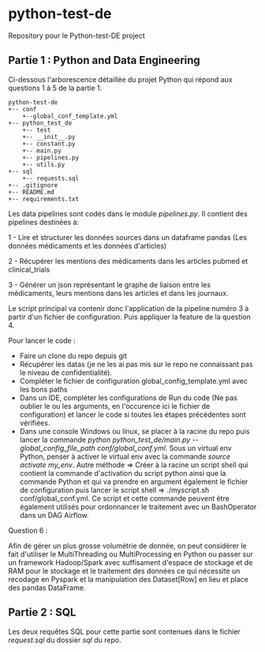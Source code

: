 # python-test-de
Repository pour le Python-test-DE project 

## Partie 1 : Python and Data Engineering
Ci-dessous l'arborescence détaillée du projet Python qui répond
aux questions 1 à 5 de la partie 1.
```
python-test-de
+-- conf
    +--global_conf_template.yml
+-- python_test_de
    +-- test
    +-- __init__.py
    +-- constant.py
    +-- main.py
    +-- pipelines.py
    +-- utils.py
+-- sql
    +-- requests.sql
+-- .gitignore
+-- README.md
+-- requirements.txt
```
Les data pipelines sont codés dans le module *pipelines.py*. Il contient 
des pipelines destinées à:

1 - Lire et structurer les données sources dans un dataframe pandas (Les données médicaments et les données d'articles)

2 - Récupérer les mentions des médicaments dans les articles pubmed et clinical_trials

3 - Générer un json représentant le graphe de liaison entre les médicaments, leurs mentions dans les articles et dans les journaux.

Le script principal va contenir donc l'application de la pipeline numéro 3 à partir d'un fichier de configuration.
Puis appliquer la feature de la question 4.

Pour lancer le code :
- Faire un clone du repo depuis git
- Récupérer les datas (je ne les ai pas mis sur le repo ne connaissant pas le niveau de confidentialité).
- Compléter le fichier de configuration global_config_template.yml avec les bons paths
- Dans un IDE, compléter les configurations de Run du code (Ne pas oublier le ou les arguments, en l'occurence ici le fichier de configuration) et lancer le code si toutes les étapes précédentes sont vérifiées.
- Dans une console Windows ou linux, se placer à la racine du repo puis lancer la commande *python python_test_de/main.py --global_config_file_path conf/global_conf.yml*. Sous un virtual env Python, penser à activer le virtual env avec la commande *source activate my_env*.
Autre méthode => Créer à la racine un script shell qui contient la commande d'activation du script python ainsi que la commande Python et qui va prendre en argument également le fichier de configuration puis lancer le script shell => ./myscript.sh conf/global_conf.yml. Ce script et cette commande peuvent être également utilisés pour ordonnancer le traitement avec un BashOperator dans un DAG Airflow.

Question 6 :

Afin de gérer un plus grosse volumétrie de donnée, on peut considérer
le fait d'utiliser le MultiThreading ou MultiProcessing en Python
ou passer sur un framework Hadoop/Spark avec suffisament d'espace de stockage et de RAM pour le 
stockage et le traitement des données ce qui nécessite un recodage en 
Pyspark et la manipulation des Dataset[Row] en lieu et place des
pandas DataFrame.

## Partie 2 : SQL

Les deux requêtes SQL pour cette partie sont contenues
dans le fichier *request.sql* du dossier *sql* du repo.




